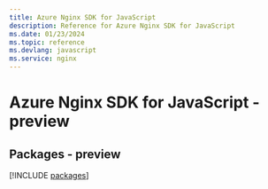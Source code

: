 ```yaml
---
title: Azure Nginx SDK for JavaScript
description: Reference for Azure Nginx SDK for JavaScript
ms.date: 01/23/2024
ms.topic: reference
ms.devlang: javascript
ms.service: nginx
---
```

# Azure Nginx SDK for JavaScript - preview
## Packages - preview
[!INCLUDE [packages](nginx-index.md)]